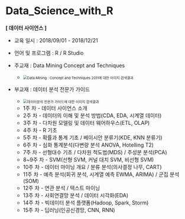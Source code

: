 # Data_Science_with_R
**[ 데이터 사이언스 ]**

- 교육 일시 : 2018/09/01 - 2018/12/21

- 언어 및 프로그램 : R / R Studio

- 주교재 : Data Mining Concept and Techniques

  - <img src="https://images-na.ssl-images-amazon.com/images/I/511MLXf56iL._SX398_BO1,204,203,200_.jpg" alt="Data Mining : Concept and Techniques 2011에 대한 이미지 검색결과" style="zoom: 67%;" />

- 부교재 : 데이터 분석 전문가 가이드

  - <img src="http://image.yes24.com/momo/TopCate1232/MidCate003/123123627.jpg" alt="데이터분석 전문가 가이드에 대한 이미지 검색결과" style="zoom: 67%;" />
  - 1주 차 - 데이터 사이언스 소개
  - 2주 차 - 데이터의 이해 및 분석 방법(CDA, EDA, 시계열 데이터)
  - 3주 차 - 다차원 모델링 및 데이터 웨어하우스(ETL, OLAP)
  - 4주 차 - R 기초
  - 5주 차 - 확률과 통계 기초 / 베이시안 분류기(KDE, KNN 분류기)
  - 6주 차 - 심화 통계분석(다변량 분석 ANOVA, Hotelling T2)
  - 7주 차 - 선형대수 기초 / 다차원 척도법(MDS) / 주성분 분석(PCA)
  - 8~9주 차 - SVM(선형 SVM, 커널 대치 SVM, 비선형 SVM)
  - 10주 차 -  데이터 마이닝 개요 / 분류 분석(의사결정 나무, CART)
  - 11주 차 - 예측 분석(회귀 분석, 시계열 예측 EWMA, ARIMA) / 군집 분석(SOM)
  - 12주 차 - 연관 분석 / 텍스트 마이닝
  - 13주 차 - 사회연결망 분석 / 데이터 시각화(EDA)
  - 14주 차 - 빅데이터 분석 플랫폼(Hadoop, Spark, Storm)
  - 15주 차 - 딥러닝(인공신경망, CNN, RNN)

